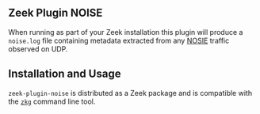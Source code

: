 ## Zeek Plugin NOISE

When running as part of your Zeek installation this plugin will produce a `noise.log` file containing metadata extracted from any [NOSIE](http://www.noise.org/) traffic observed on UDP.

## Installation and Usage

`zeek-plugin-noise` is distributed as a Zeek package and is compatible with the [`zkg`](https://docs.zeek.org/projects/package-manager/en/stable/zkg.html) command line tool.

